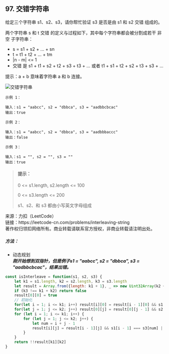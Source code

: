## 97. 交错字符串

<p>
给定三个字符串 s1、s2、s3，请你帮忙验证 s3 是否是由 s1 和 s2 交错 组成的。

两个字符串 s 和 t 交错 的定义与过程如下，其中每个字符串都会被分割成若干 非空 子字符串：

- s = s1 + s2 + ... + sn  
- t = t1 + t2 + ... + tm  
- |n - m| <= 1  
- 交错 是 s1 + t1 + s2 + t2 + s3 + t3 + ... 或者 t1 + s1 + t2 + s2 + t3 + s3 + ...  

提示：a + b 意味着字符串 a 和 b 连接。
</p>

![交错字符串](https://assets.leetcode.com/uploads/2020/09/02/interleave.jpg)
```
示例 1：

输入：s1 = "aabcc", s2 = "dbbca", s3 = "aadbbcbcac"
输出：true

示例 2：

输入：s1 = "aabcc", s2 = "dbbca", s3 = "aadbbbaccc"
输出：false

示例 3：

输入：s1 = "", s2 = "", s3 = ""
输出：true
```

> #### 提示： <br>
> 0 <= s1.length, s2.length <= 100
>
> 0 <= s3.length <= 200
> 
> s1、s2、和 s3 都由小写英文字母组成

<p style="font-size: 14px">
来源：力扣（LeetCode） <br>
链接：https://leetcode-cn.com/problems/interleaving-string <br>
著作权归领扣网络所有。商业转载请联系官方授权，非商业转载请注明出处。
</p>

##### 方法：
- 动态规划    
  **_刚开始想到双指针，但是例子s1 = "aabcc", s2 = "dbbca", s3 = "aadbbcbcac"，结果出错。_**

```js
const isInterleave = function(s1, s2, s3) {
    let k1 = s1.length, k2 = s2.length, k3 = s3.length
    let result = Array.from({length: k1 + 1}, _ => new Uint32Array(k2 + 1))
    if (k3 !== k1 + k2) return false
    result[0][0] = true
    // 初始化
    for(let i = 1; i <= k1; i++) result[i][0] = result[i - 1][0] && s1[i - 1] === s3[i - 1]
    for(let j = 1; j <= k2; j++) result[0][j] = result[0][j - 1] && s2[j - 1] === s3[j - 1]
    for (let i = 1; i <= k1; i++) {
        for (let j = 1; j <= k2; j++) {
            let num = i + j - 1
            result[i][j] = result[i - 1][j] && s1[i - 1] === s3[num] || result[i][j - 1] && s2[j - 1] === s3[num]
        }
    }
    return !!result[k1][k2]
}
```
